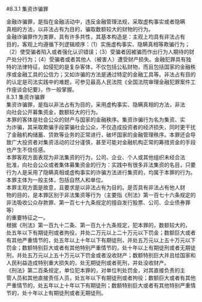 #8.3.1 集资诈骗罪
<p>金融诈骗罪，是指在金融活动中，违反金融管理法规，采取虚构事实或者隐瞒<br />
      真相的方法，以非法占有为目的，骗取数额较大的财物的行为。<br />
      金融诈骗罪作为类罪，具有许多共性，其基本构造是：主观上均具有非法占有<br />
      目的，客观上均遵循下列逻辑顺序：（1）实施虚构事实、隐瞒真相等欺骗行为；<br />
      （2）使受骗者陷入或者强化认识错误；（3）受骗者因被骗而作出行为人期待的财<br />
      产处分行为；（4）受骗者或者其他人（被害人）遭受财产损失。金融犯罪具有独<br />
      特的法律特征，如侵犯的是复杂客体，不仅包括公私财物，而且包括国家的金融秩<br />
      序或金融工具的公信力；又如诈骗的方法是通过特定的金融工具等。非法占有目的<br />
      的认定是司法实践中的难题，可参见最高人民法院《全国法院审理金融犯罪案件工<br />
      作座谈会纪要》，作一般掌握。<br />
      8.3.1 集资诈骗罪<br />
      集资诈骗罪，是指以非法占有为目的，采用虚构事实、隐瞒真相的方法，非法<br />
      向社会公开募集资金，数额较大的行为。<br />
      本罪的客体是社会公众的财产与国家的金融秩序。集资诈骗行为名为集资、实<br />
      为诈骗，其采取欺骗手段蒙骗社会公众，不仅造成投资者的经济损失，同时更干扰<br />
      了金融机构储蓄、贷款等业务的正常进行，破坏国家的金融管理秩序。本罪还会导<br />
      致广大投资者对集资活动的过分谨慎，甚至可能对金融机构正常的筹措资金的手段<br />
      也产生不信任感。<br />
      本罪客观方面表现为非法集资的行为，公司、企业、个人或其他组织未经合法<br />
      批准，向社会公众或者集体募集资金的行为：实践中有很多非法集资的名目，只要<br />
      行为人是采用了隐瞒真相或虚构事实的诈骗方法进行集资的，均属于本罪的行为。<br />
      本罪主体为一般主体，包括自然人和单位。<br />
      本罪主观方面是故意，且要求是以非法占有为目的。是否具有非法占有他人财<br />
      物的目的，是本罪区别于非法集资等行为（主要指《刑法》第一百七十六条规定的<br />
      非法吸收公众存款罪、第一百七十九条规定的擅自发行股票、公司、企业债券罪等）<br />
      的重要特征之一。<br />
      根据《刑法》第一百九十二条、第一百九十九条规定，犯本罪的，数额较大的，<br />
      处五年以下有期徒刑或者拘役，并处二万元以上二十万元以下罚金；数额巨大或者<br />
      有其他严重情节的，处五年以上十年以下有期徒刑，并处五万元以上五十万元以下<br />
      罚金；数额特别巨大或者有其他特别严重情节的，处十年以上有期徒刑或者无期徒<br />
      刑，并处五万元以上五十万元以下罚金或者没收财产；数额特别巨大并且给国家和<br />
      人民利益造成特别重大损失的，处无期徒刑或者死刑，并处没收财产。<br />
      《刑法》第二百条规定，单位犯本罪的，对单位判处罚金，对其直接负责的主<br />
      管人员和其他直接责任人员，处五年以下有期徒刑或者拘役；数额巨大或者有其他<br />
      严重情节的，处五年以上十年以下有期徒刑；数额特别巨大或者有其他特别严重情<br />
    节的，处十年以上有期徒刑或者无期徒刑。</p>